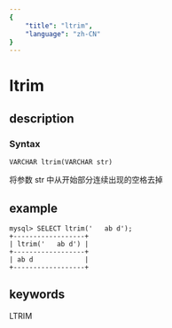 ```yaml
---
{
    "title": "ltrim",
    "language": "zh-CN"
}
---
```


<!-- 
Licensed to the Apache Software Foundation (ASF) under one
or more contributor license agreements.  See the NOTICE file
distributed with this work for additional information
regarding copyright ownership.  The ASF licenses this file
to you under the Apache License, Version 2.0 (the
"License"); you may not use this file except in compliance
with the License.  You may obtain a copy of the License at

  http://www.apache.org/licenses/LICENSE-2.0

Unless required by applicable law or agreed to in writing,
software distributed under the License is distributed on an
"AS IS" BASIS, WITHOUT WARRANTIES OR CONDITIONS OF ANY
KIND, either express or implied.  See the License for the
specific language governing permissions and limitations
under the License.
-->

# ltrim
## description
### Syntax

`VARCHAR ltrim(VARCHAR str)`


将参数 str 中从开始部分连续出现的空格去掉

## example

```
mysql> SELECT ltrim('   ab d');
+------------------+
| ltrim('   ab d') |
+------------------+
| ab d             |
+------------------+
```
## keywords
LTRIM
